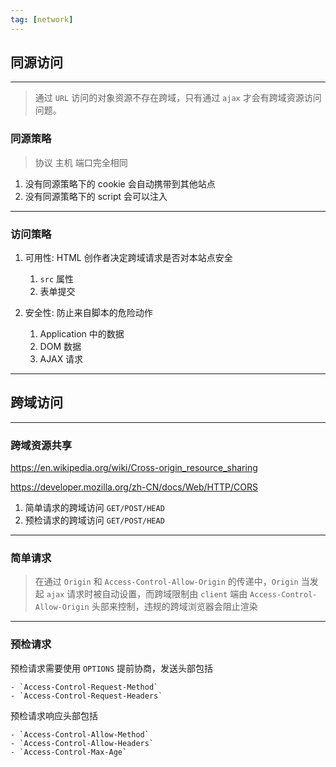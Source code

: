 ```yaml
---
tag: [network]
---
```


## 同源访问

---

> 通过 `URL` 访问的对象资源不存在跨域，只有通过 `ajax` 才会有跨域资源访问问题。

### 同源策略

> 协议 主机 端口完全相同

1. 没有同源策略下的 cookie 会自动携带到其他站点
2. 没有同源策略下的 script 会可以注入

---

### 访问策略

1. 可用性: HTML 创作者决定跨域请求是否对本站点安全

   1. `src` 属性
   2. 表单提交

2. 安全性: 防止来自脚本的危险动作

   1. Application 中的数据
   2. DOM 数据
   3. AJAX 请求

---

## 跨域访问

---

### 跨域资源共享

https://en.wikipedia.org/wiki/Cross-origin_resource_sharing

https://developer.mozilla.org/zh-CN/docs/Web/HTTP/CORS

1. 简单请求的跨域访问 `GET/POST/HEAD`
2. 预检请求的跨域访问 `GET/POST/HEAD`

---

### 简单请求

> 在通过 `Origin` 和 `Access-Control-Allow-Origin` 的传递中，`Origin` 当发起 `ajax` 请求时被自动设置，而跨域限制由 `client` 端由 `Access-Control-Allow-Origin` 头部来控制，违规的跨域浏览器会阻止渲染

---

### 预检请求

预检请求需要使用 `OPTIONS` 提前协商，发送头部包括

    - `Access-Control-Request-Method`
    - `Access-Control-Request-Headers`

预检请求响应头部包括

    - `Access-Control-Allow-Method`
    - `Access-Control-Allow-Headers`
    - `Access-Control-Max-Age`
